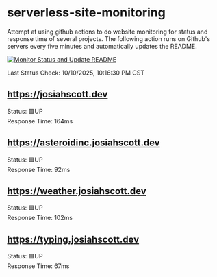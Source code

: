 # serverless-site-monitoring
Attempt at using github actions to do website monitoring for status and response time of several projects. The following action runs on Github's servers every five minutes and automatically updates the README.  

[![Monitor Status and Update README](https://github.com/JosiahSco/serverless-site-monitoring/actions/workflows/monitor.yaml/badge.svg)](https://github.com/JosiahSco/serverless-site-monitoring/actions/workflows/monitor.yaml)

Last Status Check: 10/10/2025, 10:16:30 PM CST

## https://josiahscott.dev
Status: 🟩UP  
Response Time: 164ms

## https://asteroidinc.josiahscott.dev
Status: 🟩UP  
Response Time: 92ms

## https://weather.josiahscott.dev
Status: 🟩UP  
Response Time: 102ms

## https://typing.josiahscott.dev
Status: 🟩UP  
Response Time: 67ms

